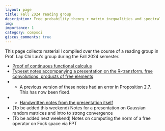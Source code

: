 ```yaml
---
layout: page
title: Fall 2024 reading group
description: Free probability theory + matrix inequalities and spectral graph theory
img:
importance: 1
category: compsci
giscus_comments: true
---
```


This page collects material I compiled over the course of a reading group in Prof. Lap Chi Lau's group during the Fall 2024 semester.

- <a href="/assets/docs/Proof_of_Continuous_Functional_Calculus.pdf">Proof of continuous functional calculus</a>
- <a href="/assets/docs/FP-notes-4.pdf">Typeset notes accompanying a presentation on the R-transform, free convolutions, products of free elements</a>
- - A previous version of these notes had an error in Proposition 2.7. This has now been fixed.
- - <a href="/assets/docs/FP-presentation-4-updated.pdf">Handwritten notes from the presentation itself</a>
- (To be added this weekend) Notes for a presentation on Gaussian random matrices and intro to strong convergence
- (To be added next weekend) Notes on computing the norm of a free operator on Fock space via FPT

